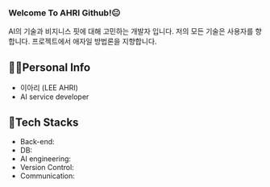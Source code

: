 ### Welcome To AHRI Github!😐

AI의 기술과 비지니스 핏에 대해 고민하는 개발자 입니다.
저의 모든 기술은 사용자를 향합니다.
프로젝트에서 애자일 방법론을 지향합니다. 

## 👩‍💻Personal Info
- 이아리 (LEE AHRI)
- AI service developer

## 👀Tech Stacks
- Back-end:
- DB:
- AI engineering:
- Version Control: 
- Communication:
